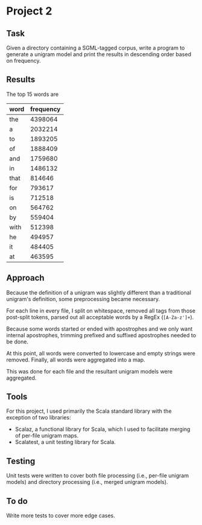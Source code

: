 # Project 2

## Task

Given a directory containing a SGML-tagged corpus, write a program to generate a unigram model and print the results in descending order based on frequency.

## Results

The top 15 words are

| word | frequency |
|------|---------|
| the  | 4398064 |
| a    | 2032214 |
| to   | 1893205 |
| of   | 1888409 |
| and  | 1759680 |
| in   | 1486132 |
| that | 814646  |
| for  | 793617  |
| is   | 712518  |
| on   | 564762  |
| by   | 559404  |
| with | 512398  |
| he   | 494957  |
| it   | 484405  |
| at   | 463595  |

## Approach

Because the definition of a unigram was slightly different than a traditional unigram's definition, some preprocessing became necessary.

For each line in every file, I split on whitespace, removed all tags from those post-split tokens, parsed out all acceptable words by a RegEx (`[A-Za-z']+`).

Because some words started or ended with apostrophes and we only want internal apostrophes, trimming prefixed and suffixed apostrophes needed to be done.

At this point, all words were converted to lowercase and empty strings were removed. Finally, all words were aggregated into a map.

This was done for each file and the resultant unigram models were aggregated.

## Tools

For this project, I used primarily the Scala standard library with the exception of two libraries:

- Scalaz, a functional library for Scala, which I used to facilitate merging of per-file unigram maps.
- Scalatest, a unit testing library for Scala.

## Testing

Unit tests were written to cover both file processing (i.e., per-file unigram models) and directory processing (i.e., merged unigram models).

## To do

Write more tests to cover more edge cases.
